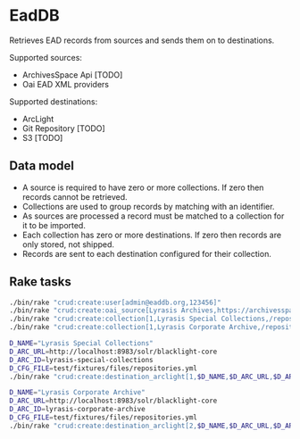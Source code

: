 # EadDB

Retrieves EAD records from sources and sends them on to destinations.

Supported sources:

- ArchivesSpace Api [TODO]
- Oai EAD XML providers

Supported destinations:

- ArcLight
- Git Repository [TODO]
- S3 [TODO]

## Data model

- A source is required to have zero or more collections. If zero then records cannot be retrieved.
- Collections are used to group records by matching with an identifier.
- As sources are processed a record must be matched to a collection for it to be imported.
- Each collection has zero or more destinations. If zero then records are only stored, not shipped.
- Records are sent to each destination configured for their collection.

## Rake tasks

```bash
./bin/rake "crud:create:user[admin@eaddb.org,123456]"
./bin/rake "crud:create:oai_source[Lyrasis Archives,https://archivesspace.lyrasistechnology.org/oai]"
./bin/rake "crud:create:collection[1,Lyrasis Special Collections,/repositories/2]"
./bin/rake "crud:create:collection[1,Lyrasis Corporate Archive,/repositories/4]"

D_NAME="Lyrasis Special Collections"
D_ARC_URL=http://localhost:8983/solr/blacklight-core
D_ARC_ID=lyrasis-special-collections
D_CFG_FILE=test/fixtures/files/repositories.yml
./bin/rake "crud:create:destination_arclight[1,$D_NAME,$D_ARC_URL,$D_ARC_ID,$D_CFG_FILE]"

D_NAME="Lyrasis Corporate Archive"
D_ARC_URL=http://localhost:8983/solr/blacklight-core
D_ARC_ID=lyrasis-corporate-archive
D_CFG_FILE=test/fixtures/files/repositories.yml
./bin/rake "crud:create:destination_arclight[2,$D_NAME,$D_ARC_URL,$D_ARC_ID,$D_CFG_FILE]"
```
